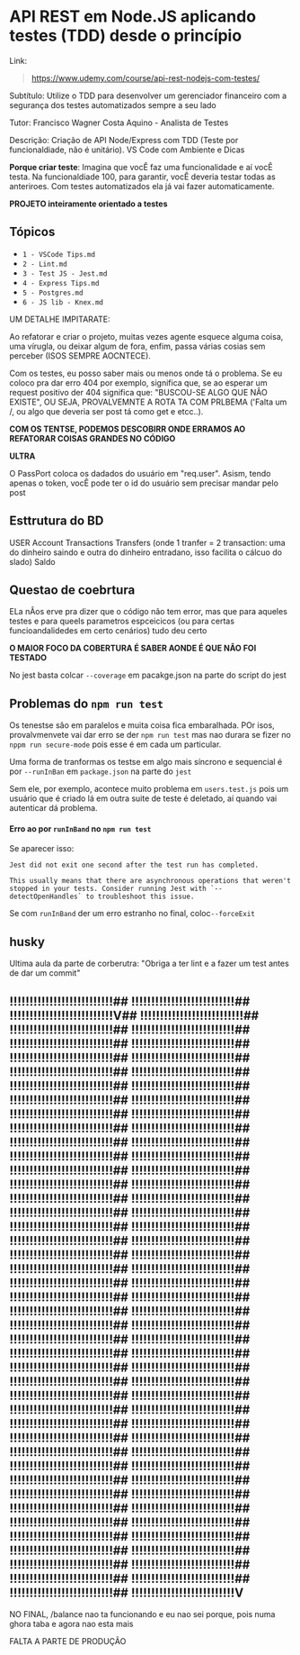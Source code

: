 # API REST em Node.JS aplicando testes (TDD) desde o princípio

Link:
> https://www.udemy.com/course/api-rest-nodejs-com-testes/

Subtítulo: Utilize o TDD para desenvolver um gerenciador financeiro com a segurança dos testes automatizados sempre a seu lado

Tutor: Francisco Wagner Costa Aquino - Analista de Testes

Descrição: Criação de API Node/Express com TDD (Teste por funcionaldiade, não é unitário). VS Code com Ambiente e Dicas

**Porque criar teste**: Imagina que vocÊ faz uma funcionalidade e aí vocÊ testa. Na funcionaldiade 100, para garantir, vocÊ deveria testar todas as anteriroes. Com testes automatizados ela já vai fazer automaticamente.

**PROJETO inteiramente orientado a testes**

## Tópicos

+ `1 - VSCode Tips.md`
+ `2 - Lint.md`
+ `3 - Test JS - Jest.md`
+ `4 - Express Tips.md`
+ `5 - Postgres.md`
+ `6 - JS lib - Knex.md`


UM DETALHE IMPITARATE: 

Ao refatorar e criar o projeto, muitas vezes agente esquece alguma coisa, uma vírugla, ou deixar algum de fora, enfim, passa várias cosias sem perceber (ISOS SEMPRE AOCNTECE).

Com os testes, eu posso saber mais ou menos onde tá o problema. Se eu coloco pra dar erro 404 por exemplo, significa que, se ao esperar um request positivo der 404 significa que: "BUSCOU-SE ALGO QUE NÂO EXISTE", OU SEJA, PROVALVEMNTE A ROTA TA COM PRLBEMA ('Falta um /, ou algo que deveria ser post tá como get e etcc..). 

**COM OS TENTSE, PODEMOS DESCOBIRR ONDE ERRAMOS AO REFATORAR COISAS GRANDES NO CÓDIGO**

**ULTRA**

O PassPort coloca os dadados do usuário em "req.user". Asism, tendo apenas o token, vocÊ pode ter o id do usuário sem precisar mandar pelo post


## Esttrutura do BD

USER
	Account
		Transactions	Transfers (onde 1 tranfer = 2 transaction: uma do dinheiro saindo e outra do dinheiro entradano, isso facilita o cálcuo do slado)
	Saldo

## Questao de coebrtura

ELa nÂos erve pra dizer que o código nâo tem error, mas que para aqueles testes e para queels parametros espceicicos (ou para certas funcioandalidedes em certo cenários) tudo deu certo

**O MAIOR FOCO DA COBERTURA É SABER AONDE É QUE NÂO FOI TESTADO**

No jest basta colcar `--coverage` em pacakge.json na parte do script do jest

## Problemas do `npm run test`

Os tenestse sâo em paralelos e muita coisa fica embaralhada. POr isos, provalvmenvete vai dar erro se der `npm run test` mas nao durara se fizer no `nppm run secure-mode` pois esse é em cada um particular.

Uma forma de tranformas os testse em algo mais síncrono e sequencial é por `--runInBan` em `package.json` na parte do `jest`

Sem ele, por exemplo, acontece muito problema em `users.test.js` pois um usuário que é criado lá em outra suite de teste é deletado, aí quando vai autenticar dá problema.

#### Erro ao por `runInBand` no  `npm run test`

Se aparecer isso:
````
Jest did not exit one second after the test run has completed.

This usually means that there are asynchronous operations that weren't stopped in your tests. Consider running Jest with `--detectOpenHandles` to troubleshoot this issue.
````

Se com `runInBand` der um erro estranho no final,  coloc`--forceExit`


## husky

 Ultima aula da parte de corberutra: "Obriga a ter lint e a fazer um test antes de dar um commit"










## !!!!!!!!!!!!!!!!!!!!!!!!!!## !!!!!!!!!!!!!!!!!!!!!!!!!!## !!!!!!!!!!!!!!!!!!!!!!!!!!V## !!!!!!!!!!!!!!!!!!!!!!!!!!## !!!!!!!!!!!!!!!!!!!!!!!!!!## !!!!!!!!!!!!!!!!!!!!!!!!!!## !!!!!!!!!!!!!!!!!!!!!!!!!!## !!!!!!!!!!!!!!!!!!!!!!!!!!## !!!!!!!!!!!!!!!!!!!!!!!!!!## !!!!!!!!!!!!!!!!!!!!!!!!!!## !!!!!!!!!!!!!!!!!!!!!!!!!!## !!!!!!!!!!!!!!!!!!!!!!!!!!## !!!!!!!!!!!!!!!!!!!!!!!!!!## !!!!!!!!!!!!!!!!!!!!!!!!!!## !!!!!!!!!!!!!!!!!!!!!!!!!!## !!!!!!!!!!!!!!!!!!!!!!!!!!## !!!!!!!!!!!!!!!!!!!!!!!!!!## !!!!!!!!!!!!!!!!!!!!!!!!!!## !!!!!!!!!!!!!!!!!!!!!!!!!!## !!!!!!!!!!!!!!!!!!!!!!!!!!## !!!!!!!!!!!!!!!!!!!!!!!!!!## !!!!!!!!!!!!!!!!!!!!!!!!!!## !!!!!!!!!!!!!!!!!!!!!!!!!!## !!!!!!!!!!!!!!!!!!!!!!!!!!## !!!!!!!!!!!!!!!!!!!!!!!!!!## !!!!!!!!!!!!!!!!!!!!!!!!!!## !!!!!!!!!!!!!!!!!!!!!!!!!!## !!!!!!!!!!!!!!!!!!!!!!!!!!## !!!!!!!!!!!!!!!!!!!!!!!!!!## !!!!!!!!!!!!!!!!!!!!!!!!!!## !!!!!!!!!!!!!!!!!!!!!!!!!!## !!!!!!!!!!!!!!!!!!!!!!!!!!## !!!!!!!!!!!!!!!!!!!!!!!!!!## !!!!!!!!!!!!!!!!!!!!!!!!!!## !!!!!!!!!!!!!!!!!!!!!!!!!!## !!!!!!!!!!!!!!!!!!!!!!!!!!## !!!!!!!!!!!!!!!!!!!!!!!!!!## !!!!!!!!!!!!!!!!!!!!!!!!!!## !!!!!!!!!!!!!!!!!!!!!!!!!!## !!!!!!!!!!!!!!!!!!!!!!!!!!## !!!!!!!!!!!!!!!!!!!!!!!!!!## !!!!!!!!!!!!!!!!!!!!!!!!!!## !!!!!!!!!!!!!!!!!!!!!!!!!!## !!!!!!!!!!!!!!!!!!!!!!!!!!## !!!!!!!!!!!!!!!!!!!!!!!!!!## !!!!!!!!!!!!!!!!!!!!!!!!!!## !!!!!!!!!!!!!!!!!!!!!!!!!!## !!!!!!!!!!!!!!!!!!!!!!!!!!## !!!!!!!!!!!!!!!!!!!!!!!!!!## !!!!!!!!!!!!!!!!!!!!!!!!!!## !!!!!!!!!!!!!!!!!!!!!!!!!!## !!!!!!!!!!!!!!!!!!!!!!!!!!## !!!!!!!!!!!!!!!!!!!!!!!!!!## !!!!!!!!!!!!!!!!!!!!!!!!!!## !!!!!!!!!!!!!!!!!!!!!!!!!!## !!!!!!!!!!!!!!!!!!!!!!!!!!## !!!!!!!!!!!!!!!!!!!!!!!!!!## !!!!!!!!!!!!!!!!!!!!!!!!!!## !!!!!!!!!!!!!!!!!!!!!!!!!!## !!!!!!!!!!!!!!!!!!!!!!!!!!## !!!!!!!!!!!!!!!!!!!!!!!!!!## !!!!!!!!!!!!!!!!!!!!!!!!!!## !!!!!!!!!!!!!!!!!!!!!!!!!!## !!!!!!!!!!!!!!!!!!!!!!!!!!## !!!!!!!!!!!!!!!!!!!!!!!!!!## !!!!!!!!!!!!!!!!!!!!!!!!!!## !!!!!!!!!!!!!!!!!!!!!!!!!!## !!!!!!!!!!!!!!!!!!!!!!!!!!## !!!!!!!!!!!!!!!!!!!!!!!!!!## !!!!!!!!!!!!!!!!!!!!!!!!!!## !!!!!!!!!!!!!!!!!!!!!!!!!!## !!!!!!!!!!!!!!!!!!!!!!!!!!## !!!!!!!!!!!!!!!!!!!!!!!!!!## !!!!!!!!!!!!!!!!!!!!!!!!!!## !!!!!!!!!!!!!!!!!!!!!!!!!!## !!!!!!!!!!!!!!!!!!!!!!!!!!## !!!!!!!!!!!!!!!!!!!!!!!!!!## !!!!!!!!!!!!!!!!!!!!!!!!!!## !!!!!!!!!!!!!!!!!!!!!!!!!!## !!!!!!!!!!!!!!!!!!!!!!!!!!## !!!!!!!!!!!!!!!!!!!!!!!!!!## !!!!!!!!!!!!!!!!!!!!!!!!!!## !!!!!!!!!!!!!!!!!!!!!!!!!!## !!!!!!!!!!!!!!!!!!!!!!!!!!## !!!!!!!!!!!!!!!!!!!!!!!!!!## !!!!!!!!!!!!!!!!!!!!!!!!!!V

NO FINAL, /balance nao ta funcionando e eu nao sei porque, pois numa ghora taba e agora nao esta mais

FALTA A PARTE DE PRODUÇÃO
